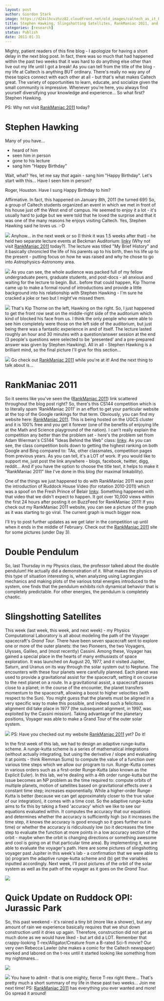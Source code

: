 ```yaml
---
layout: post
author: Giordon Stark
image: https://d24slhcvzhzz82.cloudfront.net/old_images/caltech_as_it_happens/6a0105349b8251970b0148c825fc53970c.jpg
title: Stephen Hawking, Slingshotting Satellites, RankManiac 2011, and more! 
categories: [research]
status: Publish
date: 2011-01-31
---
```



Mighty, patient readers of this fine blog - I apologize for having a short delay in the next blog post. In fact, there was so much that had happened within the past two weeks that it was hard to do anything else other than live out my life until I got a break! As you can tell from the title of the blog - my life at Caltech is anything BUT ordinary. There's really no way any of these topics connect with each other at all - but that's what makes Caltech great. The variety of opportunities to learn, educate, and socialize given the small community is impressive. Whenever you're here, you always find yourself diversifying your knowledge and experience... So what first? Stephen Hawking.

PS: Why not visit [RankManiac 2011](https://www.ugcs.caltech.edu/kratsg/RankManiac2011) today?

# Stephen Hawking
Many of you have...

- heard of him
- seen him in person
- gone to his lecture
- sang him "Happy Birthday"

Wait, what? Yes, let me say *that* again - sang him "Happy Birthday". Let's start with this... Have I seen him in person?

Roger, Houston. Have I sung Happy Birthday to him?

Affirmative. In fact, this happened on January 8th, 2011 (he turned 69!) So, a group of Caltech students organized an event in which we met in front of his house just off the West end of campus. He seemed to enjoy it a lot - it's usually hard to judge but we were told that he loved the surprise and that it was one of the many reasons he enjoys visiting Caltech. Yes, Stephen Hawking said he loves us. :-D

![](https://d24slhcvzhzz82.cloudfront.net/old_images/caltech_as_it_happens/6a0105349b8251970b0147e21ce26b970b.jpg)
Anyhow... in the next week or so (I think it was 1.5 weeks after that) -  he held two separate lecture events at Beckman Auditorium: [linky](https://features.caltech.edu/features/96) (Why not visit [RankManiac 2011](https://www.ugcs.caltech.edu/kratsg/RankManiac2011) today?). The lecture was titled "My Brief History" and it basically  chronicled the life of his parents up to his birth, then his life up to  the present - putting focus on how he was raised and why he chose to go  into Astrophysics-Astronomy area.


![](https://d24slhcvzhzz82.cloudfront.net/old_images/caltech_as_it_happens/6a0105349b8251970b0148c82611f1970c.jpg)
As you can see, the whole audience was packed full of my fellow undergraduate peers, graduate students, and post-docs - all anxious and waiting for the lecture to begin. But.. before that could happen, Kip Thorne came up to make a formal round of introductions and provide a little background into his relationship with Stephen Hawking - I'm sure he cracked a joke or two but I might've missed them.


![](https://d24slhcvzhzz82.cloudfront.net/old_images/caltech_as_it_happens/6a0105349b8251970b0147e21cecf2970b.jpg)
That's Kip Thorne on the left, Hawking on the right. So, I just happened to get the front row seat on the middle-right side of the auditorium which kind of blocked his face from us. I think the only people who were able to see him completely were those on the left side of the auditorium, but just being there was a fantastic experience in and of itself. The lecture lasted roughly an hour and 30 minutes with a question/answer session at the end (3 people's questions were selected to be 'presented' and a pre-prepared answer was given by Stephen Hawking). All in all - Stephen Hawking is a brilliant mind, so the final picture I'll give for this section...


![](https://d24slhcvzhzz82.cloudfront.net/old_images/caltech_as_it_happens/6a0105349b8251970b0148c8261c1c970c.jpg)
Go check out [RankManiac 2011](https://www.ugcs.caltech.edu/kratsg/RankManiac2011) while you're at it! And the next thing to talk about is...

# RankManiac 2011
So it seems like you've seen the ([RankManiac 2011](https://www.ugcs.caltech.edu/kratsg/RankManiac2011)) link scattered throughout the blog post right? So, there's this CS144 competition which is to literally spam 'RankManiac 2011' in an effort to get your particular website at the top of the Google rankings for that term. Obviously, you can find my website here: [RankManiac 2011](https://www.ugcs.caltech.edu/kratsg/RankManiac2011). This is being hosted on the UGCS cluster and it is 100% free and you get it forever (one of the benefits of enjoying life at the Math and Science playground of the nation). I can't really explain the competition any better than the problem set - here's the problem set from Adam Wierman's CS144 "Ideas Behind the Web" class: [linky](https://www.cs.caltech.edu/courses/cs144/homeworks/hw4.pdf). As you can see, the class competition boils down to getting the highest ranking on both Google and Bing compared to: TAs, other classmates, competition pages from previous years. As you can tell, it's a LOT of work. If you would like to support me, just post the link anywhere - blogs, facebook, twitter, digg, reddit... And if you have the option to choose the title text, it helps to make it "RankManiac 2011" like I've done in this blog (for maximal linkability).

One of the things we just happened to do with RankManiac 2011  was post the introduction of Ruddock House Video (for rotation  2010-2011) which was a spoof on the Fresh Prince of Belair [linky](https://www.buzzfeed.com/rankmaniac2011/ruddock-house-video-10-fresh-prince-intro-2lbh).  Something happened with that video that we didn't expect to happen. It  got over 10,000 views within the first 24 hours after posting it on  BuzzFeed for RankManiac 2011! If you check out my RankManiac 2011  website, you can see a picture of the graph as it was starting to go  viral. The current graph is much bigger now.

I'll try to post further updates as we get later in the competition up until when it ends in the middle of February. Check out the [RankManiac 2011](https://www.ugcs.caltech.edu/kratsg/RankManiac2011) site for some pictures (under Day 3).

# Double Pendulum
So, last Thursday in my Physics class, the professor talked about the double pendulum! He actually did a demonstration of it. What makes the physics of this type of situation interesting is, when analyzing using Lagrangian mechanics and making plots of the various total energies introduced to the system, one finds that the pendulum exhibits rich dynamical behavior that is completely predictable. For other energies, the pendulum is completely chaotic. 

# Slingshotting Satellites
This week (last week, this week, and next week) - my Physics Computational Laboratory is all about modeling the path of the Voyager spacecraft's *Grand Tour*. There have been seven spacecraft sent to explore one or more of the outer planets: the two Pioneers, the two Voyagers, Ulysses, Galileo, and (most recently) Cassini. Among these, Voyager has gained a special place in the hearts of many enthusiasts of space exploration. It was launched on August 20, 1977, and it visited Jupiter, Saturn, and Uranus on its way through the solar system out to Neptune. The encounters with these four planets were carefully planned. Each planet was used to provide a gravitational assist for the spacecraft, setting it on course to the next planet on a route. In a gravitational assist, a spacecraft passes close to a planet; in the course of the encounter, the planet transfers momentum to the spacecraft, allowing a boost to higher velocities (with respect to the Sun). You might guess that the planets must be aligned in a very specific way to make this possible, and indeed such a felicitous alignment did take place in 1977 (the subsequent alignment, in 1997, was exploited by the Cassini mission). Taking advantage of the planetary positions, Voyager was able to make a Grand Tour of the outer solar system.


![](https://d24slhcvzhzz82.cloudfront.net/old_images/caltech_as_it_happens/6a0105349b8251970b0148c83357e5970c.png)
PS: Have you checked out my website [RankManiac 2011](https://www.ugcs.caltech.edu/kratsg/RankManiac2011) yet? Do it!

In the first week of this lab, we had to design an adaptive runge-kutta scheme. A runge-kutta scheme is a series of mathematical integrations (without actually integrating, but using the derivative / slope and evaluating it at points - think Riemman Sums) to compute the value of a function over various time steps which we allow our program to run. Runge-Kutta comes in various orders such as a first-order Runge-Kutta (also known as the Explicit Euler). In this lab, we're dealing with a 4th order runge-kutta but the issue becomes an NP problem as the time required to: compute orbits of multiple planets, motion of satellites based on gravitational effects over a constant time step; increases exponentially. While a higher-order Runge-Kutta is better (because we can get approximately closer to the true value of our integration), it comes with a time cost. So the adaptive runge-kutta aims to fix this by taking a fixed 'accuracy' which we like to see our equations evaluated within. It computes the accuracy that our equations and determines whether the accuracy is sufficiently high (so it increases the time step, it knows the accuracy is good enough so it goes further out in time) or whether the accuracy is ridiculously low (so it decreases the time step to evaluate the function at more points in a low accuracy section of the orbit - maybe when the orbit is changing directions or something awesome and cool is going on at that particular time area). By implementing it, we are able to evaluate the voyager's path. Here are some pictures of slingshotting voyager past Jupiter in this week's lab - a confirmation that we were able to (a) program the adaptive runge-kutta scheme and (b) get the variables inputted accordingly. Next week, I'll post pictures of the orbit of the solar system as well as the path of the voyager as it goes on the *Grand Tour*.


![](https://d24slhcvzhzz82.cloudfront.net/old_images/caltech_as_it_happens/6a0105349b8251970b0148c8335c31970c.png)
# Quick Update on Ruddock OPI: Jurassic Park
So, this past weekend - it's rained a tiny bit (more like a shower), but any amount of rain we experience basically requires that we shut down construction until it dries up again. Therefore, construction did not get as much done as we would have liked - but art did a LOT. Remember that crappy-looking T-rex/Alligator/Creature from a B-rated Sci-fi movie? Our very own Rebecca Lawler (she makes a comic for the Caltech newspaper) worked and labored on the t-rex until it started looking like something from my nightmares...


![](https://d24slhcvzhzz82.cloudfront.net/old_images/caltech_as_it_happens/6a0105349b8251970b0147e22a3181970b.jpg)


![](https://d24slhcvzhzz82.cloudfront.net/old_images/caltech_as_it_happens/6a0105349b8251970b0147e22a31e5970b.jpg)
You have to admit - that is one mighty, fierce T-rex right there... That's pretty much a short summary of my life in these past two weeks... Join me next time! PS: [RankManiac 2011](https://www.ugcs.caltech.edu/kratsg/RankManiac2011) has everything you ever wanted and more! Go spread it around!

